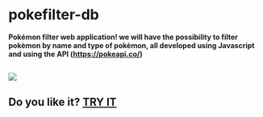 # pokefilter-db
**Pokémon filter web application! we will have the possibility to filter pokèmon by name and type of pokèmon, all developed using Javascript and using the API (https://pokeapi.co/)**

![](preview-poke.gif) 
---

## Do you like it? [TRY IT](https://mikixit.github.io/pokefilter-db/) 

